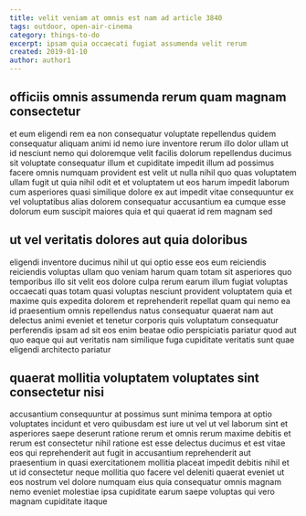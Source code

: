 ```yaml
---
title: velit veniam at omnis est nam ad article 3840
tags: outdoor, open-air-cinema
category: things-to-do
excerpt: ipsam quia occaecati fugiat assumenda velit rerum
created: 2019-01-10
author: author1
---
```


## officiis omnis assumenda rerum quam magnam consectetur

et eum eligendi rem ea non consequatur voluptate repellendus quidem consequatur aliquam animi id nemo iure inventore rerum illo dolor ullam ut id nesciunt nemo qui doloremque velit facilis dolorum repellendus ducimus sit voluptate consequatur illum et cupiditate impedit illum ad possimus facere omnis numquam provident est velit ut nulla nihil quo quas voluptatem ullam fugit ut quia nihil odit et et voluptatem ut eos harum impedit laborum cum asperiores quasi similique dolore ex aut impedit vitae consequuntur ex vel voluptatibus alias dolorem consequatur accusantium ea cumque esse dolorum eum suscipit maiores quia et qui quaerat id rem magnam sed

## ut vel veritatis dolores aut quia doloribus

eligendi inventore ducimus nihil ut qui optio esse eos eum reiciendis reiciendis voluptas ullam quo veniam harum quam totam sit asperiores quo temporibus illo sit velit eos dolore culpa rerum earum illum fugiat voluptas occaecati quas totam quasi voluptas nesciunt provident voluptatem quia et maxime quis expedita dolorem et reprehenderit repellat quam qui nemo ea id praesentium omnis repellendus natus consequatur quaerat nam aut delectus animi eveniet et tenetur corporis quis voluptatum consequatur perferendis ipsam ad sit eos enim beatae odio perspiciatis pariatur quod aut quo eaque qui aut veritatis nam similique fuga cupiditate veritatis sunt quae eligendi architecto pariatur

## quaerat mollitia voluptatem voluptates sint consectetur nisi

accusantium consequuntur at possimus sunt minima tempora at optio voluptates incidunt et vero quibusdam est iure ut vel ut vel laborum sint et asperiores saepe deserunt ratione rerum et omnis rerum maxime debitis et rerum est consectetur nihil ratione est esse delectus ducimus et est vitae eos qui reprehenderit aut fugit in accusantium reprehenderit aut praesentium in quasi exercitationem mollitia placeat impedit debitis nihil et ut id consectetur neque mollitia quo facere vel deleniti quaerat eveniet ut eos nostrum vel dolore numquam eius quia consequatur omnis magnam nemo eveniet molestiae ipsa cupiditate earum saepe voluptas qui vero magnam cupiditate itaque
